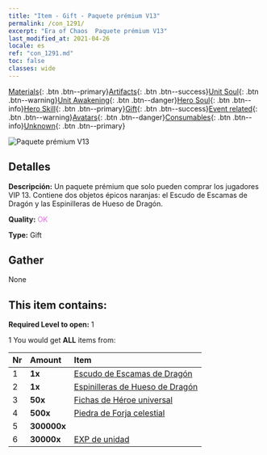 ```yaml
---
title: "Item - Gift - Paquete prémium V13"
permalink: /con_1291/
excerpt: "Era of Chaos  Paquete prémium V13"
last_modified_at: 2021-04-26
locale: es
ref: "con_1291.md"
toc: false
classes: wide
---
```

 [Materials](/ItemsES/){: .btn .btn--primary}[Artifacts](/ItemsES/Artifacts/){: .btn .btn--success}[Unit Soul](/ItemsES/UnitSoul/){: .btn .btn--warning}[Unit Awakening](/ItemsES/UnitAwakening/){: .btn .btn--danger}[Hero Soul](/ItemsES/HeroSoul/){: .btn .btn--info}[Hero Skill](/ItemsES/HeroSkill/){: .btn .btn--primary}[Gift](/ItemsES/Gift/){: .btn .btn--success}[Event related](/ItemsES/Events/){: .btn .btn--warning}[Avatars](/ItemsES/Avatars/){: .btn .btn--danger}[Consumables](/ItemsES/Consumables/){: .btn .btn--info}[Unknown](/ItemsES/Unknown/){: .btn .btn--primary}

 ![Paquete prémium V13](/images/t/i_905013.png)

## Detalles
 **Descripción:** Un paquete prémium que solo pueden comprar los jugadores VIP 13. Contiene dos objetos épicos naranjas: el Escudo de Escamas de Dragón y las Espinilleras de Hueso de Dragón.

 **Quality:** <span style="color: #DA70D6">OK</span>

 **Type:** Gift

## Gather

  None

## This item contains:

 **Required Level to open:** 1

 1 You would get **ALL** items  from:

  | Nr | Amount |     Item    |
  |:---|:-------|:------------|
  | 1 |  **1x** | [Escudo de Escamas de Dragón](/ItemsES/art_144/) |  | 
  | 2 |  **1x** | [Espinilleras de Hueso de Dragón](/ItemsES/art_145/) |  | 
  | 3 |  **50x** | [Fichas de Héroe universal](/ItemsES/her_358/) |  | 
  | 4 |  **500x** | [Piedra de Forja celestial](/ItemsES/art_188/) |  | 
  | 5 |  **300000x** | <i class="fas fa-coins"/> |  | 
  | 6 |  **30000x** | [EXP de unidad](/ItemsES/con_902/) |  | 
